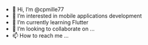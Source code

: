 - 👋 Hi, I’m @cpmille77
- 👀 I’m interested in mobile applications development 
- 🌱 I’m currently learning Flutter
- 💞️ I’m looking to collaborate on ...
- 📫 How to reach me ...

<!---
cpmille77/cpmille77 is a ✨ special ✨ repository because its `README.md` (this file) appears on your GitHub profile.
You can click the Preview link to take a look at your changes.
--->
